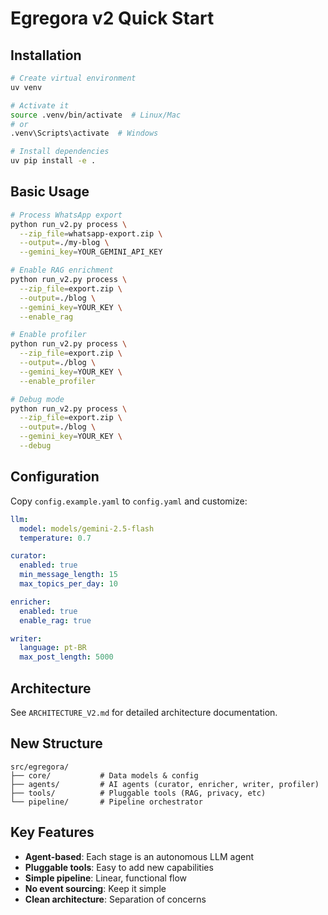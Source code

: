 # Egregora v2 Quick Start

## Installation

```bash
# Create virtual environment
uv venv

# Activate it
source .venv/bin/activate  # Linux/Mac
# or
.venv\Scripts\activate  # Windows

# Install dependencies
uv pip install -e .
```

## Basic Usage

```bash
# Process WhatsApp export
python run_v2.py process \
  --zip_file=whatsapp-export.zip \
  --output=./my-blog \
  --gemini_key=YOUR_GEMINI_API_KEY

# Enable RAG enrichment
python run_v2.py process \
  --zip_file=export.zip \
  --output=./blog \
  --gemini_key=YOUR_KEY \
  --enable_rag

# Enable profiler
python run_v2.py process \
  --zip_file=export.zip \
  --output=./blog \
  --gemini_key=YOUR_KEY \
  --enable_profiler

# Debug mode
python run_v2.py process \
  --zip_file=export.zip \
  --output=./blog \
  --gemini_key=YOUR_KEY \
  --debug
```

## Configuration

Copy `config.example.yaml` to `config.yaml` and customize:

```yaml
llm:
  model: models/gemini-2.5-flash
  temperature: 0.7

curator:
  enabled: true
  min_message_length: 15
  max_topics_per_day: 10

enricher:
  enabled: true
  enable_rag: true

writer:
  language: pt-BR
  max_post_length: 5000
```

## Architecture

See `ARCHITECTURE_V2.md` for detailed architecture documentation.

## New Structure

```
src/egregora/
├── core/           # Data models & config
├── agents/         # AI agents (curator, enricher, writer, profiler)
├── tools/          # Pluggable tools (RAG, privacy, etc)
└── pipeline/       # Pipeline orchestrator
```

## Key Features

- **Agent-based**: Each stage is an autonomous LLM agent
- **Pluggable tools**: Easy to add new capabilities
- **Simple pipeline**: Linear, functional flow
- **No event sourcing**: Keep it simple
- **Clean architecture**: Separation of concerns
